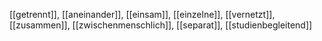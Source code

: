 [[getrennt]], [[aneinander]], [[einsam]], [[einzelne]], [[vernetzt]], [[zusammen]], [[zwischenmenschlich]], [[separat]], [[studienbegleitend]]